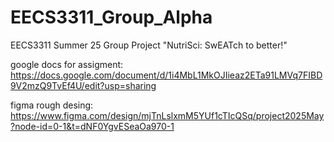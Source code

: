 # EECS3311_Group_Alpha
EECS3311 Summer 25 Group Project "NutriSci: SwEATch to better!"


google docs for assigment:
https://docs.google.com/document/d/1i4MbL1MkOJIieaz2ETa91LMVq7FIBD9V2mzQ9TvEf4U/edit?usp=sharing


figma rough desing:
https://www.figma.com/design/mjTnLslxmM5YUf1cTIcQSq/project2025May?node-id=0-1&t=dNF0YgvESeaOa970-1


